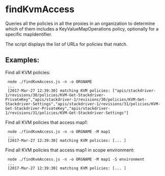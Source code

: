 # findKvmAccess

Queries all the policies in all the proxies in an organization to determine which of them includes a KeyValueMapOperations policy, optionally for a specific mapIdentifier.


The script displays the list of URLs for policies that match.

## Examples:

Find all KVM policies:

```
 node ./findKvmAccess.js -n -o ORGNAME
 ...
 [2017-Mar-27 12:39:30] matching KVM policies: ["apis/stackdriver-1/revisions/30/policies/KVM-Get-Stackdriver-PrivateKey","apis/stackdriver-1/revisions/30/policies/KVM-Get-Stackdriver-Settings","apis/stackdriver-1/revisions/31/policies/KVM-Get-Stackdriver-PrivateKey","apis/stackdriver-1/revisions/31/policies/KVM-Get-Stackdriver-Settings"]
```

Find all KVM policies that access map1:

```
 node ./findKvmAccess.js -n -o ORGNAME -M map1
 ...
 [2017-Mar-27 12:39:30] matching KVM policies: [... ]
```

Find all KVM policies that access map1 in scope environment:

```
 node ./findKvmAccess.js -n -o ORGNAME -M map1 -S environment
 ...
 [2017-Mar-27 12:39:30] matching KVM policies: [... ]
```


